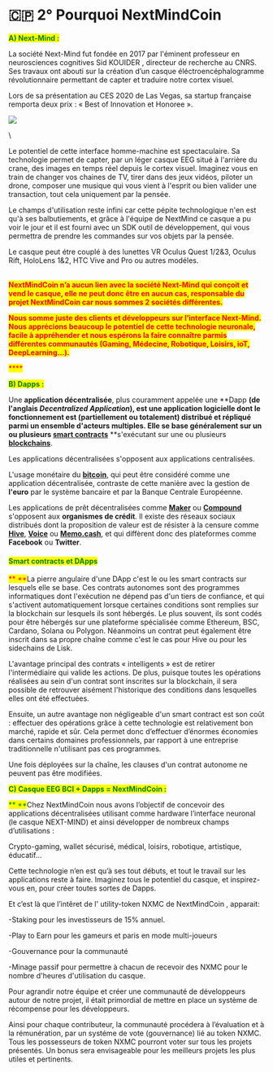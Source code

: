 # 🇨🇵 2° Pourquoi NextMindCoin

<mark style="color:green;">**A) Next-Mind :**</mark>

&#x20;   La société Next-Mind fut fondée en 2017 par l'éminent professeur en neurosciences cognitives Sid KOUIDER , directeur de recherche au CNRS. Ses travaux ont abouti sur la création d’un casque éléctroencéphalogramme révolutionnaire permettant de capter et traduire notre cortex visuel.

Lors de sa présentation au CES 2020 de Las Vegas, sa startup française remporta deux prix : «  Best of Innovation et Honoree ».

![](.gitbook/assets/Coffret.pivoté.jpg)

\


&#x20;   Le potentiel de cette interface homme-machine est spectaculaire. Sa technologie permet de capter, par un léger casque EEG situé à l'arrière du crane, des images en temps réel depuis le cortex visuel. Imaginez vous en train de changer vos chaines de TV, tirer dans des jeux vidéos, piloter un drone, composer une musique qui vous vient à l'esprit ou bien valider une transaction, tout cela uniquement par la pensée.

Le champs d'utilisation reste infini car cette pépite technologique n'en est qu'à ses balbutiements, et grâce à l'équipe de NextMind ce casque a pu voir le jour et il est fourni avec un SDK outil de développement, qui vous permettra de prendre les commandes sur vos objets par la pensée.

Le casque peut étre couplé à des lunettes VR Oculus Quest 1/2&3, Oculus Rift, HoloLens 1&2, HTC Vive and Pro ou autres modéles.

\
<mark style="color:red;">**NextMindCoin n’a aucun lien avec la société Next-Mind qui conçoit et vend le casque, elle ne peut donc être en aucun cas, responsable du projet NextMindCoin car nous sommes 2 sociétés différentes.**</mark>

<mark style="color:red;">**Nous somme juste des clients et développeurs sur l’interface Next-Mind. Nous apprécions beaucoup le potentiel de cette technologie neuronale, facile à appréhender et nous espérons la faire connaître parmis différentes communautés (Gaming, Médecine, Robotique, Loisirs, ioT, DeepLearning...).**</mark>

<mark style="color:red;">****</mark>

<mark style="color:green;">**B) Dapps :**</mark>

&#x20;    Une **application décentralisée**, plus couramment appelée une **Dapp **(de l'anglais _Decentralized Application_), est une application logicielle dont le fonctionnement est (partiellement ou totalement) distribué et répliqué parmi un ensemble d'acteurs multiples. Elle se base généralement sur un ou plusieurs [**smart contracts**](https://cryptoast.fr/qu-est-ce-qu-un-smart-contract-contrat-intelligent/)** **s'exécutant sur une ou plusieurs [**blockchains**](https://cryptoast.fr/qu-est-ce-que-la-blockchain/).

Les applications décentralisées s'opposent aux applications centralisées.

L'usage monétaire du [**bitcoin**](https://cryptoast.fr/bitcoin/), qui peut être considéré comme une application décentralisée, contraste de cette manière avec la gestion de **l'euro** par le système bancaire et par la Banque Centrale Européenne.

Les applications de prêt décentralisées comme [**Maker**](https://cryptoast.fr/fiche-dai-makerdao/) ou [**Compound**](https://cryptoast.fr/compound-obtenez-interets-cryptomonnaies/) s'opposent aux **organismes de crédit**. Il existe des réseaux sociaux distribués dont la proposition de valeur est de résister à la censure comme [**Hive**](https://cryptoast.fr/dapp-splinterlands-migre-hive-steem/), [**Voice**](https://cryptoast.fr/reseau-social-voice-alimente-par-une-blockchain-sera-lance-4-juillet/) ou [**Memo.cash**](https://memo.cash), et qui diffèrent donc des plateformes comme **Facebook** ou **Twitter**.



#### <mark style="color:green;">Smart contracts et DApps</mark>

<mark style="color:red;">**     **</mark>La pierre angulaire d'une DApp c'est le ou les smart contracts sur lesquels elle se base. Ces contrats autonomes sont des programmes informatiques dont l'exécution ne dépend pas d'un tiers de confiance, et qui s'activent automatiquement lorsque certaines conditions sont remplies sur la blockchain sur lesquels ils sont hébergés. Le plus souvent, ils sont codés pour être hébergés sur une plateforme spécialisée comme Ethereum, BSC, Cardano, Solana ou Polygon. Néanmoins un contrat peut également être inscrit dans sa propre chaîne comme c'est le cas pour Hive ou pour les sidechains de Lisk.

&#x20;   L'avantage principal des contrats « intelligents » est de retirer l'intermédiaire qui valide les actions. De plus, puisque toutes les opérations réalisées au sein d'un contrat sont inscrites sur la blockchain, il sera possible de retrouver aisément l'historique des conditions dans lesquelles elles ont été effectuées.

&#x20;     Ensuite, un autre avantage non négligeable d'un smart contract est son coût : effectuer des opérations grâce à cette technologie est relativement bon marché, rapide et sûr. Cela permet donc d’effectuer d’énormes économies dans certains domaines professionnels, par rapport à une entreprise traditionnelle n'utilisant pas ces programmes.

Une fois déployées sur la chaîne, les clauses d'un contrat autonome ne peuvent pas être modifiées.



<mark style="color:green;">**C) Casque EEG BCI + Dapps = NextMindCoin :**</mark>

<mark style="color:green;">**      **</mark>Chez NextMindCoin nous avons l’objectif de concevoir des applications décentralisées utilisant comme hardware l’interface neuronal (le casque NEXT-MIND) et ainsi développer de nombreux champs d’utilisations :

Crypto-gaming, wallet sécurisé, médical, loisirs, robotique, artistique, éducatif...

Cette technologie n’en est qu’à ses tout débuts, et tout le travail sur les applications reste à faire. Imaginez tous le potentiel du casque, et inspirez-vous en, pour créer toutes sortes de Dapps.

Et c’est là que l’intêret de l' utility-token NXMC de NextMindCoin , apparait:

\-Staking pour les investisseurs de 15% annuel.

\-Play to Earn pour les gameurs et paris en mode multi-joueurs

\-Gouvernance pour la communauté

\-Minage passif pour permettre à chacun de recevoir des NXMC pour le nombre d'heures d'utilisation du casque.



Pour agrandir notre équipe et créer une communauté de développeurs autour de notre projet, il était primordial de mettre en place un système de récompense pour les développeurs.

&#x20;   Ainsi pour chaque contributeur, la communauté procédera à l’évaluation et à la rémunération, par un systéme de vote (gouvernance) lié au token NXMC. Tous les possesseurs de token NXMC pourront voter sur tous les projets présentés. Un bonus sera envisageable pour les meilleurs projets les plus utiles et pertinents.
